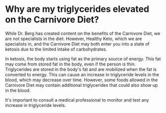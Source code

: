 # Why are my triglycerides elevated on the Carnivore Diet?

While Dr. Berg has created content on the benefits of the Carnivore Diet, we are not specialists in the diet.  However, Healthy Keto, which we are specialists in, and the Carnivore Diet may both enter you into a state of ketosis due to the limited intake of carbohydrates.

In ketosis, the body starts using fat as the primary source of energy. This fat may come from stored fat in the body, even if the person is thin. Triglycerides are stored in the body's fat and are mobilized when the fat is converted to energy. This can cause an increase in triglyceride levels in the blood, which may decrease over time. However, some foods allowed in the Carnivore Diet may contain additional triglycerides that could also show up in the blood.

It's important to consult a medical professional to monitor and test any increase in triglyceride levels.